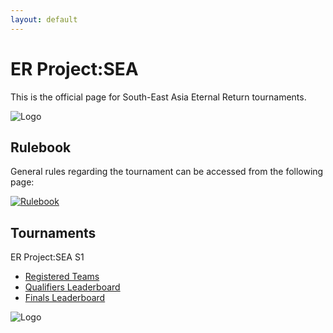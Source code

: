 ```yaml
---
layout: default
---
```


# ER Project:SEA

This is the official page for South-East Asia Eternal Return tournaments.

![Logo](https://kanziebub.github.io/ProjectSEA/assets/images/Project_Sea_Logo.png)

## Rulebook

General rules regarding the tournament can be accessed from the following page: 

[![Rulebook](https://kanziebub.github.io/ProjectSEA/assets/images/mid_rulebook.png)](./rulebook.html)

## Tournaments

ER Project:SEA S1
- [Registered Teams](./season/01/teams.md)
- [Qualifiers Leaderboard](./season/01/qualifiers.md)
- [Finals Leaderboard](./season/01/finals.md)

![Logo](https://kanziebub.github.io/ProjectSEA/assets/images/ProjectSEA_S1_Banner.png)
